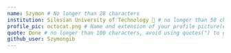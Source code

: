 ```yaml
---
name: Szymon # No longer than 28 characters
institution: Silesian University of Technology 🚩 # no longer than 58 characters
profile_pic: octocat.png # Name and extension of your profile picture(ex. mona.png) The picture must be squared and 544px on width and height.
quote: Done # no longer than 100 characters, avoid using quotes(") to guarantee the format remains the same.
github_user: Szymongib
---
```

